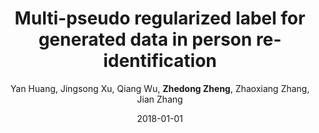 ---
title: "Multi-pseudo regularized label for generated data in person re-identification"
collection: publications
permalink: /publication/2018-01-01-Multi-pseudo-regularized-label-for-generated-data-in-person-re-identification
date: 2018-01-01
doi: 10.1109/TIP.2018.2874715
venue: 'IEEE Transactions on Image Processing (TIP)'
paperurl: 'https://zdzheng.xyz/files/TIP-08485730.pdf'
code: 'https://github.com/Huang-3/MpRL-for-person-re-ID'
author: 'Yan Huang,  Jingsong Xu,  Qiang Wu,  <strong>Zhedong Zheng</strong>,  Zhaoxiang Zhang,  Jian Zhang'
citation: ' Yan Huang,  Jingsong Xu,  Qiang Wu,  Zhedong Zheng,  Zhaoxiang Zhang,  Jian Zhang, &quot;Multi-pseudo regularized label for generated data in person re-identification.&quot; IEEE Transactions on Image Processing (TIP), 2018. DOI: 10.1109/TIP.2018.2874715'
pub_year: '2018'
bib: >
    
    @article{huang2018multi,  
    author = "Huang, Yan and Xu, Jingsong and Wu, Qiang and Zheng, Zhedong and Zhang, Zhaoxiang and Zhang, Jian",  
    doi = "10.1109/TIP.2018.2874715",  
    title = "Multi-pseudo regularized label for generated data in person re-identification",  
    journal = "IEEE Transactions on Image Processing (TIP)",  
    volume = "28",  
    number = "3",  
    pages = "1391--1403",  
    year = "2018",  
    url = "https://zdzheng.xyz/files/TIP-08485730.pdf",  
    code = "https://github.com/Huang-3/MpRL-for-person-re-ID",  
    publisher = "IEEE"
    }
    

---